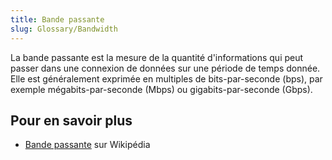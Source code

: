 ```yaml
---
title: Bande passante
slug: Glossary/Bandwidth
---
```


La bande passante est la mesure de la quantité d'informations qui peut passer dans une connexion de données sur une période de temps donnée. Elle est généralement exprimée en multiples de bits-par-seconde (bps), par exemple mégabits-par-seconde (Mbps) ou gigabits-par-seconde (Gbps).

## Pour en savoir plus

- [Bande passante](https://fr.wikipedia.org/wiki/Bande_passante) sur Wikipédia
